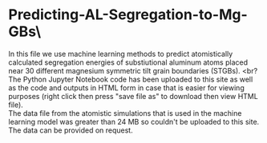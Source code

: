 # Predicting-AL-Segregation-to-Mg-GBs\
In this file we use machine learning methods to predict atomistically calculated segregation energies of substiutional aluminum atoms placed near 30 different magnesium symmetric tilt grain boundaries (STGBs). <br?
The Python Jupyter Notebook code has been uploaded to this site as well as the code and outputs in HTML form in case that is easier for viewing purposes (right click then press "save file as" to download then view HTML file). <br>
The data file from the atomistic simulations that is used in the machine learning model was greater than 24 MB so couldn't be uploaded to this site.
The data can be provided on request. <br>


